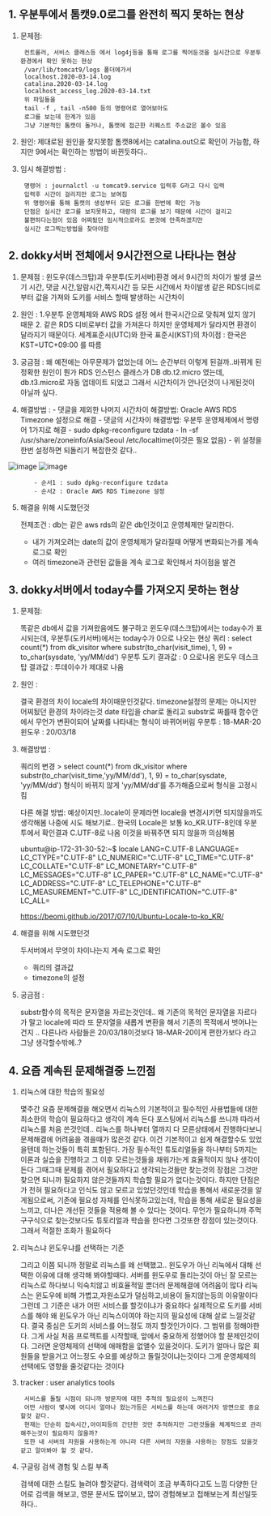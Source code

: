 ## 1. 우분투에서 톰캣9.0로그를 완전히 찍지 못하는 현상

1) 문제점: 

 	 	컨트롤러, 서비스 클래스등 에서 log4j등을 통해 로그를 찍어둔것을 실시간으로 우분투환경에서 확인 못하는 현상
 	 	/var/lib/tomcat9/logs 폴더에가서
 	 	localhost.2020-03-14.log
 	 	catalina.2020-03-14.log
 	 	localhost_access_log.2020-03-14.txt
 	 	위 파일들을
 		tail -f , tail -n500 등의 명령어로 열어보아도
 		로그를 보는데 한계가 있음
 		그냥 기본적인 톰캣이 돌거나, 톰캣에 접근한 리퀘스트 주소값은 볼수 있음
 	
2) 원인: 
		 제대로된 원인을 찾지못함
 		 톰캣8에서는 catalina.out으로 확인이 가능함, 하지만 9에서는 확인하는 방법이 바뀐듯하다..

3) 임시 해결방법 :

 		명령어 : journalctl -u tomcat9.service 입력후 G라고 다시 입력
 		입력후 시간이 걸리지만 로그는 보여짐 
 		위 명령어를 통해 톰캣의 생성부터 모든 로그를 한번에 확인 가능
 		단점은 실시간 로그를 보지못하고, 대량의 로그를 보기 때문에 시간이 걸리고
 		불편하다는점이 있음 어찌됬던 임시적으로라도 본것에 만족하겠지만
 		실시간 로그찍는방법을 찾아야함

## 2. dokky서버 전체에서 9시간전으로 나타나는 현상

1) 문제점 : 윈도우(데스크탑)과 우분투(도키서버)환경 에서 9시간의 차이가 발생
		글쓰기 시간, 댓글 시간,알람시간,쪽지시간 등 모든 시간에서 차이발생
		같은 RDS디비로부터 값을 가져와 도키를 서비스 할때 발생하는 시간차이
	
2) 원인 : 1.우분투 운영체제와 AWS RDS 설정 에서 한국시간으로 맞춰져 있지 않기 때문
		2. 같은 RDS 디비로부터 값을 가져온다 하지만 운영체제가 달라지면 환경이 달라지기 때문이다.
		세계표준시(UTC)와 한국 표준시(KST)의 차이점 : 한국은 KST=UTC+09:00 를 따름

3) 궁금점 : 왜 예전에는 아무문제가 없었는데 어느 순간부터 이렇게 된걸까..바뀌게 된 정확한 원인이 뭔가
 		RDS 인스턴스 클래스가 DB db.t2.micro 였는데, db.t3.micro로 자동 업데이트 되었고
 		그래서 시간차이가 안나던것이 나게된것이 아닐까 싶다.

4) 해결방법 : - 댓글을 제외한 나머지 시간차이 해결방법: Oracle AWS RDS Timezone 설정으로 해결
 		   - 댓글의 시간차이 해결방법: 우분투 운영체제에서 명령어 1가지로 해결
 		   - sudo dpkg-reconfigure tzdata
  		   - ln -sf /usr/share/zoneinfo/Asia/Seoul /etc/localtime(이것은 필요 없음)
 		   - 위 설정을 한번 설정하면 되돌리기 복잡한것 같다..
 		   
![image](https://user-images.githubusercontent.com/35983608/77069443-c76a6c80-6a2b-11ea-9ea1-de9d86422b69.png)
![image](https://user-images.githubusercontent.com/35983608/77069614-16b09d00-6a2c-11ea-94ac-3c18ddab2711.png)
 		  
 		   - 순서1 : sudo dpkg-reconfigure tzdata
 		   - 순서2 : Oracle AWS RDS Timezone 설정

5) 해결을 위해 시도했던것
 	
 	전제조건 : db는 같은 aws rds의 같은 db인것이고 운영체제만 달리한다.
 	
 	- 내가 가져오려는 date의 값이 운영체제가 달라질때 어떻게 변화되는가를 계속 로그로 확인
 	- 여러 timezone과 관련된 값들을 계속 로그로 확인해서 차이점을 발견

## 3. dokky서버에서 today수를 가져오지 못하는 현상

1) 문제점: 

 	똑같은 db에서 값을 가져왔음에도 불구하고
 	윈도우(데스크탑)에서는 today수가 표시되는데, 우분투(도키서버)에서는 today수가 0으로 나오는 현상
 	쿼리 : select count(*) from dk_visitor where substr(to_char(visit_time), 1, 9) = to_char(sysdate, 'yy/MM/dd')
 	우분투 도키 결과값 : 0 으로나옴
 	윈도우 데스크탑 결과값 : 투데이수가 제대로 나옴  

2) 원인 : 
	
 	결국 환경의 차이 locale의 차이때문인것같다. timezone설정의 문제는 아니지만 어찌됬던 환경의 차이라는것
  	date 타입을 char로 돌리고 substr로 짜를때 함수안에서 무언가
	변환이되어 날짜를 나타내는 형식이 바뀌어버림
 	우분투 : 18-MAR-20
 	윈도우 : 20/03/18 

3) 해결방법 : 
 	
 	쿼리의 변경 > select count(*) from dk_visitor where substr(to_char(visit_time,'yy/MM/dd'), 1, 9) = to_char(sysdate, 'yy/MM/dd')
 	형식이 바뀌지 않게 'yy/MM/dd'를 추가해줌으로써 형식을 고정시킴

 	다른 해결 방법: 예상이지만..locale이 문제라면 locale을 변경시키면 되지않을까도 생각해봄 나중에 시도 해보기로..
   	한국의 Locale은 보통 ko_KR.UTF-8인데 우분투에서 확인결과 C.UTF-8로 나옴 이것을 바꿔주면 되지 않을까 의심해봄
   	
   	ubuntu@ip-172-31-30-52:~$ locale
	LANG=C.UTF-8
	LANGUAGE=
	LC_CTYPE="C.UTF-8"
	LC_NUMERIC="C.UTF-8"
	LC_TIME="C.UTF-8"
	LC_COLLATE="C.UTF-8"
	LC_MONETARY="C.UTF-8"
	LC_MESSAGES="C.UTF-8"
	LC_PAPER="C.UTF-8"
	LC_NAME="C.UTF-8"
	LC_ADDRESS="C.UTF-8"
	LC_TELEPHONE="C.UTF-8"
	LC_MEASUREMENT="C.UTF-8"
	LC_IDENTIFICATION="C.UTF-8"
	LC_ALL=
	
 	https://beomi.github.io/2017/07/10/Ubuntu-Locale-to-ko_KR/
 	
4) 해결을 위해 시도했던것

 	두서버에서 무엇이 차이나는지 계속 로그로 확인
 	- 쿼리의 결과값
 	- timezone의 설정
 	
5) 궁금점 : 
	
 	substr함수의 목적은 문자열을 자르는것인데..
 	왜 기존의 목적인 문자열을 자르다가 말고 
 	locale에 따라 또 문자열을 새롭게 변환을 해서 기존의 목적에서 벗어나는건지 ..
 	다른나라 사람들은 20/03/18이것보다 18-MAR-20이게 편한가보다 라고 그냥 생각할수밖에..?

## 4. 요즘 계속된 문제해결중 느낀점

1) 리눅스에 대한 학습의 필요성

 	몇주간 요즘 문제해결을 해오면서 
 	리눅스의 기본적이고 필수적인 사용법들에 대한 최소한의 학습이 필요하다고 생각이 계속 든다
 	포스팅에서 리눅스를 쓰니까 따라서 리눅스를 처음 쓴것인데..
 	리눅스를 하나부터 열까지 다 모른상태에서 진행하다보니 문제해결에 어려움을 겪을때가 많은것 같다.
 	이건 기본적이고 쉽게 해결할수도 있었을텐데 하는것들이 특히 포함된다.
 	가장 필수적인 튜토리얼들을 하나부터 5까지는 이론과 실습을 진행하고
 	그 이후 모르는것들을 채워가는게 효율적이지 않나 생각이 든다
 	그때그때 문제를 겪어서 필요하다고 생각되는것들만 찾는것의 장점은
 	그것만 찾으면 되니까 필요하지 않은것들까지 학습할 필요가 없다는것이다. 
 	하지만 단점은 가 전혀 필요하다고 인식도 않고 모르고 있었던것인데
 	학습을 통해서 새로운것을 알게됨으로써, 기존에 필요성 자체를 인식못하고있는데,
 	학습을 통해 새로운 필요성을 느끼고, 더나은 개선된 것들을 적용해 볼 수 있다는 것이다.
 	무언가 필요하니까 주먹구구식으로 찾는것보다도 튜토리얼과 학습을 한다면 그것또한 장점이 있는것이다.
 	그래서 적절한 조화가 필요하다

2) 리눅스냐 윈도우냐를 선택하는 기준

 	그리고 이쯤 되니까 정말로 리눅스를 왜 선택했고..
 	윈도우가 아닌 리눅에서 대해 선택한 이유에 대해 생각해 봐야할때다.
 	서버를 윈도우로 돌리는것이 아닌 잘 모르는 리눅스로 하다보니 익숙치않고 비효율적일 뿐더러 문제해결에 어려움이 많다
 	리눅스는 윈도우에 비해 가볍고,자원소모가 덜심하고,비용이 들지않는등의 이유말이다
 	그런데 그 기준은 내가 어떤 서비스를 할것이냐가 중요하다
 	실제적으로 도키를 서비스를 해야 왜 윈도우가 아닌 리눅스이여야 하는지의 필요성에 대해 살로 느낄것같다.
 	결국 중심은 도키의 서비스를 어느정도 까지 할것인가이다. 그 범위를 정해야한다. 그게 사실 처음 프로젝트를
 	시작할때, 앞에서 중요하게 정했어야 할 문제인것이다. 그러면 운영체제의 선택에 애매함을 없앨수 있을것이다.
 	도키가 얼마나 많은 회원들을 받을거고 어느정도 수요를 예상하고 돌릴것이냐는것이다
 	그게 운영체제의  선택에도 영향을 줄것같다는 것이다

3) tracker : user analytics tools

 		서비스를 돌릴 시점이 되니까 방문자에 대한 추적의 필요성이 느껴진다
  		어떤 사람이 몇시에 어디서 얼마나 왔는가등은 서비스를 하는데 여러거자 방면으로 중요할것 같다.
 	 	현재는 단순히 접속시간,아이피등의 간단한 것만 추적하지만 그런것들을 체계적으로 관리해주는것이 필요하지 않을까?
 	 	또한 내 서버의 자원을 사용하는게 아니라 다른 서버의 자원을 사용하는 장점도 있을것 같고 알아봐야 할 것 같다.

4) 구글링 검색 경험 및 스킬 부족
 	
 	검색에 대한 스킬도 늘려야 할것같다. 검색력이 조금 부족하다고도 느낌
 	다양한 단어로 검색을 해보고, 영문 문서도 많이보고, 많이 경험해보고 접해보는게 최선일듯하다..


 	
 	
 		   
     
